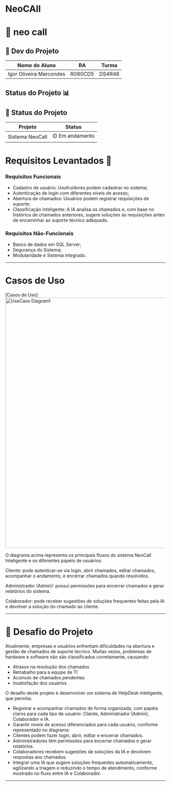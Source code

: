 # NeoCAll
# 📌 neo call 

## 👤 Dev do Projeto

| Nome do Aluno        | RA       | Turma   |
|-----------------------|----------|---------|
| Igor Oliveira Marcondes | R080CD5 | DS4R48  |

## Status do Projeto 📊

## 📌 Status do Projeto

| Projeto          | Status        |
|------------------|---------------|
| Sistema NeoCall | 🟡 Em andamento |

# Requisitos Levantados 📝

### Requisitos Funcionais
* Cadastro de usuário: Usufruidores podem cadastrar no sistema;
* Autenticação de login com diferentes níveis de acesso;
* Abertura de chamados: Usuários podem registrar requisições de suporte;
* Classificação inteligente: A IA analisa os chamados e, com base no histórico de chamados anteriores, sugere soluções às requisições antes de encaminhar ao suporte técnico adequado.

### Requisitos Não-Funcionais
* Banco de dados em SQL Server;
* Segurança do Sistema;
* Modularidade e Sistema integrado.

---


# Casos de Uso
[Casos de Uso]<img width="1536" height="785" alt="UseCase Diagram1" src="https://github.com/user-attachments/assets/71981944-1b43-4011-ad3c-5ea092f76702" />

O diagrama acima representa os principais fluxos do sistema NeoCall Inteligente e os diferentes papéis de usuários:

Cliente: pode autenticar-se via login, abrir chamados, editar chamados, acompanhar o andamento, e encerrar chamados quando resolvidos.

Administrador (Admin): possui permissões para encerrar chamados e gerar relatórios do sistema.

Colaborador: pode receber sugestões de soluções frequentes feitas pela IA e devolver a solução do chamado ao cliente.

---

# 🎯 Desafio do Projeto

Atualmente, empresas e usuários enfrentam dificuldades na abertura e gestão de chamados de suporte técnico. Muitas vezes, problemas de hardware e software não são classificados corretamente, causando:

- Atrasos na resolução dos chamados
- Retrabalho para a equipe de TI
- Acúmulo de chamados pendentes
- Insatisfação dos usuários

O desafio deste projeto é desenvolver um sistema de HelpDesk inteligente, que permita:

- Registrar e acompanhar chamados de forma organizada, com papéis claros para cada tipo de usuário: Cliente, Administrador (Admin), Colaborador e IA.
- Garantir níveis de acesso diferenciados para cada usuário, conforme representado no diagrama:
- Clientes podem fazer login, abrir, editar e encerrar chamados.
- Administradores têm permissões para encerrar chamados e gerar relatórios.
- Colaboradores recebem sugestões de soluções da IA e devolvem respostas aos chamados.
- Integrar uma IA que sugere soluções frequentes automaticamente, agilizando a triagem e reduzindo o tempo de atendimento, conforme mostrado no fluxo entre IA e Colaborador.

---
